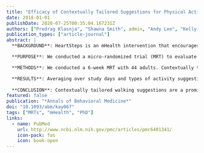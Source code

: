 ```yaml
---
title: "Efficacy of Contextually Tailored Suggestions for Physical Activity: A Micro-Randomized Optimization Trial of HeartSteps"
date: 2018-01-01
publishDate: 2020-07-25T00:35:04.167231Z
authors: ["Predrag Klasnja", "Shawna Smith", admin, "Andy Lee", "Kelly Hall", "Brook Luers", "Eric B. Hekler", "Susan A. Murphy"]
publication_types: ["article-journal"]
abstract: | 
  **BACKGROUND**: HeartSteps is an mHealth intervention that encourages regular walking via activity suggestions tailored to the individuals' current context.

  **PURPOSE**: We conducted a micro-randomized trial (MRT) to evaluate the efficacy of HeartSteps’ activity suggestions to optimize the intervention.

  **METHODS**: We conducted a 6-week MRT with 44 adults. Contextually tailored suggestions could be delivered up to five times per day at user-selected times. At each of these five times, for each participant on each day of the study, HeartSteps randomized whether to provide an activity suggestion, and, if so, whether to provide a walking or an antisedentary suggestion. We used a centered and weighted least squares method to analyze the effect of suggestions on the 30-min step count following suggestion randomization.

  **RESULTS**: Averaging over study days and types of activity suggestions, delivering a suggestion versus no suggestion increased the 30-min step count by 14% (p = .06), 35 additional steps over the 253-step average. The effect was not evenly distributed in time. Providing any type of suggestion versus no suggestion initially increased the step count by 66% (167 steps; p < .01), but this effect diminished over time. Averaging over study days, delivering a walking suggestion versus no suggestion increased the average step count by 24% (59 steps; p = .02). This increase was greater at the start of study (107% or 271 additional steps; p < .01), but decreased over time. Antisedentary suggestions had no detectable effect on the 30-min step count.
  
  **CONCLUSION**: Contextually tailored walking suggestions are a promising way of initiating bouts of walking throughout the day."
featured: false
publication: "*Annals of Behavioral Medicine*"
doi: "10.1093/abm/kay067"
tags: ["MRTs", "mHealth", "PhD"]
links:
  - name: PubMed
    url: http://www.ncbi.nlm.nih.gov/pmc/articles/pmc6401341/
    icon-pack: fas
    icon: book-open
---
```

